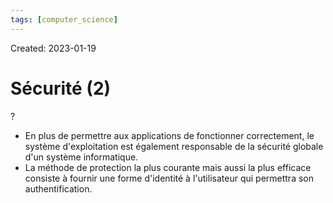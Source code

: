 ```yaml
---
tags: [computer_science] 
---
```

Created: 2023-01-19

# Sécurité (2)
?
- En plus de permettre aux applications de fonctionner correctement, le système d'exploitation est également responsable de la sécurité globale d'un système informatique.
- La méthode de protection la plus courante mais aussi la plus efficace consiste à fournir une forme d'identité à l'utilisateur qui permettra son authentification.
<!--SR:!2024-08-26,345,250-->